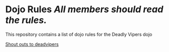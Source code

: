Dojo Rules
_All members should read the rules._
==========

This repository contains a list of dojo rules for the Deadly Vipers dojo

[Shout outs to deadvipers](https://github.com/deadlyvipers)
